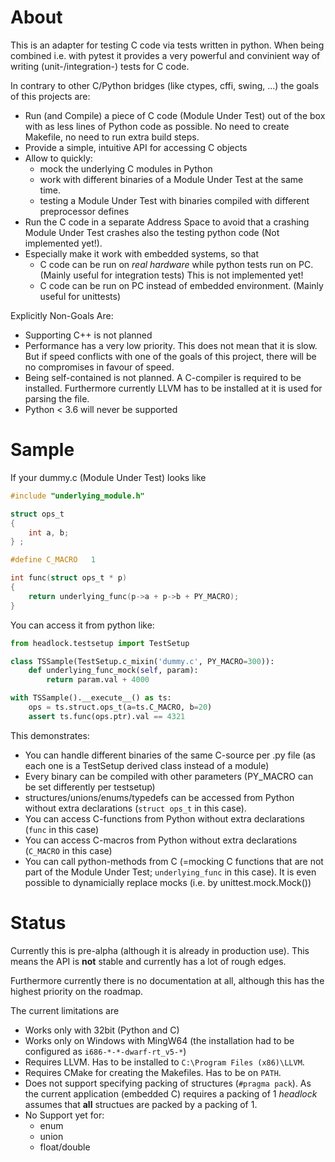 # About

This is an adapter for testing C code via tests written in python.
When being combined i.e. with pytest it provides a very powerful and
convinient way of writing (unit-/integration-) tests for C code.

In contrary to other C/Python bridges (like ctypes, cffi, swing, ...)
the goals of this projects are:

 - Run (and Compile) a piece of C code (Module Under Test)
   out of the box with as less lines of Python code as possible.
   No need to create Makefile, no need to run extra build steps.
 - Provide a simple, intuitive API for accessing C objects
 - Allow to quickly:
   - mock the underlying C modules in Python
   - work with different binaries of a Module Under Test at
     the same time.
   - testing a Module Under Test with binaries compiled with
     different preprocessor defines
 - Run the C code in a separate Address Space to avoid that a crashing
   Module Under Test crashes also the testing python code
   (Not implemented yet!).
 - Especially make it work with embedded systems, so that
   - C code can be run on *real hardware* while python tests run on PC.
     (Mainly useful for integration tests)
     This is not implemented yet!
   - C code can be run on PC instead of embedded environment.
    (Mainly useful for unittests)

Explicitly Non-Goals Are:

 - Supporting C++ is not planned
 - Performance has a very low priority. This does not mean that it is
   slow. But if speed conflicts with one of the goals of this project,
   there will be no compromises in favour of speed.
 - Being self-contained is not planned. A C-compiler is required
   to be installed. Furthermore currently LLVM has to be installed
   at it is used for parsing the file.
 - Python < 3.6 will never be supported


# Sample

If your dummy.c (Module Under Test) looks like

```c
#include "underlying_module.h"

struct ops_t
{
    int a, b;
} ;

#define C_MACRO   1

int func(struct ops_t * p)
{
    return underlying_func(p->a + p->b + PY_MACRO);
}
```

You can access it from python like:

```python
from headlock.testsetup import TestSetup

class TSSample(TestSetup.c_mixin('dummy.c', PY_MACRO=300)):
    def underlying_func_mock(self, param):
        return param.val + 4000

with TSSample().__execute__() as ts:
    ops = ts.struct.ops_t(a=ts.C_MACRO, b=20)
    assert ts.func(ops.ptr).val == 4321
```

This demonstrates:
 * You can handle different binaries of the same C-source per .py file
   (as each one is a TestSetup derived class instead of a module)
 * Every binary can be compiled with other parameters
   (PY_MACRO can be set differently per testsetup)
 * structures/unions/enums/typedefs can be accessed from Python without
   extra declarations (```struct ops_t``` in this case).
 * You can access C-functions from Python without extra declarations
   (```func``` in this case)
 * You can access C-macros from Python without extra declarations
   (```C_MACRO``` in this case)
 * You can call python-methods from C (=mocking C functions that are
   not part of the Module Under Test;
   ```underlying_func``` in this case). It is even possible to
   dynamicially replace mocks (i.e. by unittest.mock.Mock())

# Status

Currently this is pre-alpha (although it is already in production
use). This means the API is **not** stable and currently has a lot of
rough edges.

Furthermore currently there is no documentation at all,
although this has the highest priority on the roadmap.

The current limitations are

 - Works only with 32bit (Python and C)
 - Works only on Windows with MingW64
   (the installation had to be configured as
   ```i686-*-*-dwarf-rt_v5-*```)
 - Requires LLVM. Has to be installed to
   ```C:\Program Files (x86)\LLVM```.
 - Requires CMake for creating the Makefiles. Has to be on ```PATH```.
 - Does not support specifying packing of structures
   (```#pragma pack```). As the current application (embedded C)
   requires a packing of 1 *headlock* assumes that **all** structues
   are packed by a packing of 1.
 - No Support yet for:
    - enum
    - union
    - float/double
